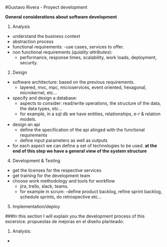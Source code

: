 #Gustavo Rivera - Proyect development

**General considerations about software development**

1. Analysis
  * understand the business context
  * abstraction process
  * functional requirements:
    -use cases, services to offer.
  * non functional requirements (*quiality attributes*):
    * performance, response times, scalability, work loads, deployment, security.

2. Design
  * software architecture: based on the previous requirements.
    * layered, mvc, mpc, microservices, event oriented, hexagonal, microkernel, etc...
  * specify and design a database:
    * aspects to consider: read/write operations, the structure of the data, the data types, etc...
    * for example, in a sql db we have entities, relationships, e-r & relation models.
  * design an api 
    * define the specification of the api alinged with the functional requirements
    * define input parameters as well as outputs 
  * for each aspect we can define a set of technologies to be used.
**at the end of this step we have a general view of the system structure**

4. Development & Testing
  * get the licenses for the respective services
  * get training for the development team
  * choose work methodology and tools for workflow
    * jira, trello, slack, teams.
    * for example in scrum:
      -define product backlog, refine sprint backlog, schedule sprints, do retrospective etc...

5. Implementation/deploy

###In this section I will explain you the development process of this excersice.
propuestas de mejoras en el diseño planteado:
1. Analysis:
  * 



